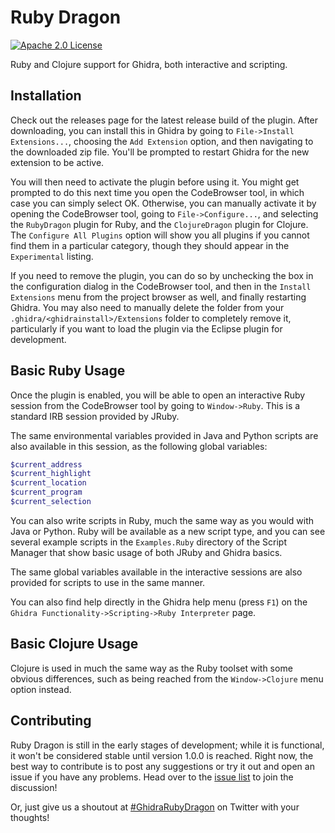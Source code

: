 # Ruby Dragon
[![Apache 2.0 License](https://img.shields.io/badge/license-Apache%202.0-blue.svg)](https://opensource.org/licenses/Apache-2.0)

Ruby and Clojure support for Ghidra, both interactive and scripting.


## Installation
Check out the releases page for the latest release build of the plugin. After
downloading, you can install this in Ghidra by going to
`File->Install Extensions...`, choosing the `Add Extension` option, and then
navigating to the downloaded zip file. You'll be prompted to restart Ghidra
for the new extension to be active.

You will then need to activate the plugin before using it. You might get
prompted to do this next time you open the CodeBrowser tool, in which case you
can simply select OK. Otherwise, you can manually activate it by opening the
CodeBrowser tool, going to `File->Configure...`, and selecting the `RubyDragon`
plugin for Ruby, and the `ClojureDragon` plugin for Clojure. The
`Configure All Plugins` option will show you all plugins if you cannot find
them in a particular category, though they should appear in the `Experimental`
listing.

If you need to remove the plugin, you can do so by unchecking the box in the
configuration dialog in the CodeBrowser tool, and then in the
`Install Extensions` menu from the project browser as well, and finally
restarting Ghidra. You may also need to manually delete the folder from your
`.ghidra/<ghidrainstall>/Extensions` folder to completely remove it,
particularly if you want to load the plugin via the Eclipse plugin for
development.


## Basic Ruby Usage
Once the plugin is enabled, you will be able to open an interactive Ruby session
from the CodeBrowser tool by going to `Window->Ruby`. This is a standard IRB
session provided by JRuby.

The same environmental variables provided in Java and Python scripts are also
available in this session, as the following global variables:

```ruby
$current_address
$current_highlight
$current_location
$current_program
$current_selection
```

You can also write scripts in Ruby, much the same way as you would with Java or
Python. Ruby will be available as a new script type, and you can see several
example scripts in the `Examples.Ruby` directory of the Script Manager that
show basic usage of both JRuby and Ghidra basics.

The same global variables available in the interactive sessions are also
provided for scripts to use in the same manner.

You can also find help directly in the Ghidra help menu (press `F1`) on the 
`Ghidra Functionality->Scripting->Ruby Interpreter` page.


## Basic Clojure Usage
Clojure is used in much the same way as the Ruby toolset with some obvious
differences, such as being reached from the `Window->Clojure` menu option
instead.


## Contributing
Ruby Dragon is still in the early stages of development; while it is
functional, it won't be considered stable until version 1.0.0 is reached. Right
now, the best way to contribute is to post any suggestions or try it out and
open an issue if you have any problems. Head over to the
[issue list](https://github.com/goatshriek/ruby-dragon/issues) to join the
discussion!

Or, just give us a shoutout at
[#GhidraRubyDragon](https://twitter.com/search?q=%23GhidraRubyDragon) on
Twitter with your thoughts!
